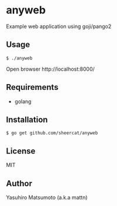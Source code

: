 # anyweb

Example web application using goji/pango2

## Usage

```
$ ./anyweb
```

Open browser http://localhost:8000/

## Requirements

* golang

## Installation

```
$ go get github.com/sheercat/anyweb
```

## License

MIT

## Author

Yasuhiro Matsumoto (a.k.a mattn)
